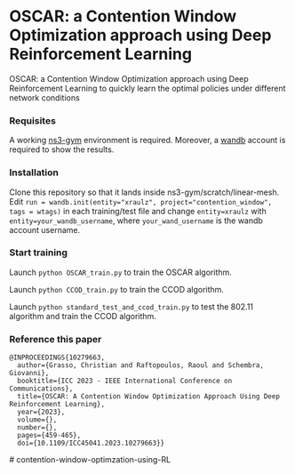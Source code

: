 # OSCAR: a Contention Window Optimization approach using Deep Reinforcement Learning
OSCAR: a Contention Window Optimization approach using Deep Reinforcement Learning to quickly learn the optimal policies under different network conditions

### Requisites
A working [ns3-gym](https://github.com/tkn-tub/ns3-gym) environment is required.
Moreover, a [wandb](https://wandb.ai/) account is required to show the results.

### Installation 
Clone this repository so that it lands inside ns3-gym/scratch/linear-mesh.
Edit ```run = wandb.init(entity="xraulz", project="contention_window", tags = wtags)``` in each training/test file and change ```entity=xraulz``` with ```entity=your_wandb_username```, where ```your_wand_username``` is the wandb account username.

### Start training 
Launch ```python OSCAR_train.py``` to train the OSCAR algorithm.

Launch ```python CCOD_train.py``` to train the CCOD algorithm.

Launch ```python standard_test_and_ccod_train.py``` to test the 802.11 algorithm and train the CCOD algorithm.

### Reference this paper
```
@INPROCEEDINGS{10279663,
  author={Grasso, Christian and Raftopoulos, Raoul and Schembra, Giovanni},
  booktitle={ICC 2023 - IEEE International Conference on Communications}, 
  title={OSCAR: A Contention Window Optimization Approach Using Deep Reinforcement Learning}, 
  year={2023},
  volume={},
  number={},
  pages={459-465},
  doi={10.1109/ICC45041.2023.10279663}}
```

#   c o n t e n t i o n - w i n d o w - o p t i m z a t i o n - u s i n g - R L  
 